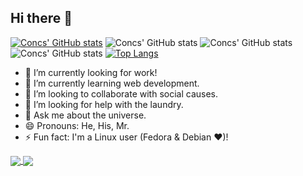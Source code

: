## Hi there 👋

[![Concs' GitHub stats](https://github-readme-stats.vercel.app/api?username=concs-niemeyer)](https://github.com/concs-niemeyer/github-readme-stats)
![Concs' GitHub stats](https://github-readme-stats.vercel.app/api?username=concs-niemeyer&count_private=true)
![Concs' GitHub stats](https://github-readme-stats.vercel.app/api?username=concs-niemeyer&show_icons=true)
![Concs' GitHub stats](https://github-readme-stats.vercel.app/api?username=concs-niemeyer&show_icons=true&theme=radical)
[![Top Langs](https://github-readme-stats.vercel.app/api/top-langs/?username=concs-niemeyer&layout=compact)](https://github.com/concs-niemeyer/github-readme-stats)

- 🔭 I’m currently looking for work!
- 🌱 I’m currently learning web development.
- 👯 I’m looking to collaborate with social causes.
- 🤔 I’m looking for help with the laundry.
- 💬 Ask me about the universe.
- 😄 Pronouns: He, His, Mr.
- ⚡ Fun fact: I'm a Linux user (Fedora & Debian ❤️)!
  
<a href="https://github.com/concs-niemeyer/github-readme-stats">
  <img align="center" src="https://github-readme-stats.vercel.app/api/pin/?username=concs-niemeyer&repo=github-readme-stats" />
</a>
<a href="https://github.com/concs-niemeyer/convoychat">
  <img align="center" src="https://github-readme-stats.vercel.app/api/pin/?username=concs-niemeyer&repo=convoychat" />
</a>
